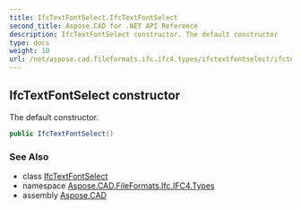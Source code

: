 ```yaml
---
title: IfcTextFontSelect.IfcTextFontSelect
second_title: Aspose.CAD for .NET API Reference
description: IfcTextFontSelect constructor. The default constructor
type: docs
weight: 10
url: /net/aspose.cad.fileformats.ifc.ifc4.types/ifctextfontselect/ifctextfontselect/
---
```

## IfcTextFontSelect constructor

The default constructor.

```csharp
public IfcTextFontSelect()
```

### See Also

* class [IfcTextFontSelect](../)
* namespace [Aspose.CAD.FileFormats.Ifc.IFC4.Types](../../ifctextfontselect/)
* assembly [Aspose.CAD](../../../)


